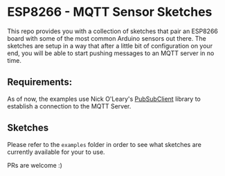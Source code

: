 # ESP8266 - MQTT Sensor Sketches

This repo provides you with a collection of sketches that pair an ESP8266 board with
some of the most common Arduino sensors out there. The sketches are setup in a
way that after a little bit of configuration on your end, you will be able to start
pushing messages to an MQTT server in no time.

## Requirements:

As of now, the examples use Nick O'Leary's [PubSubClient](https://github.com/knolleary/pubsubclient)
library to establish a connection to the MQTT Server.


## Sketches

Please refer to the `examples` folder in order to see what sketches are
currently available for your to use.

PRs are welcome :)
